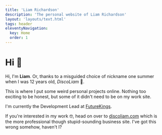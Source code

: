 ```yaml
---
title: 'Liam Richardson'
description: 'The personal website of Liam Richardson'
layout: 'layouts/text.html'
tags: header
eleventyNavigation:
  key: Home
  order: 1
---
```


# Hi 👋

<p class="Lede"?>Hi, I'm <strong>Liam</strong>. Or, thanks to a misguided choice of nickname one summer when I was 12 years old, <em>DiscoLiam</em> 🪩.</p>

This is where I put some weird personal projects online. Nothing too exciting to be honest, but some of it didn't need to be on my work site.

I'm currently the Development Lead at [FutureKings](https://futurekings.co.uk).

If you're interested in my work 🤓, head on over to [discoliam.com](https://discoliam.com) which is the more professional though stupid-sounding business site. I've got this wrong somehow, haven't I?
